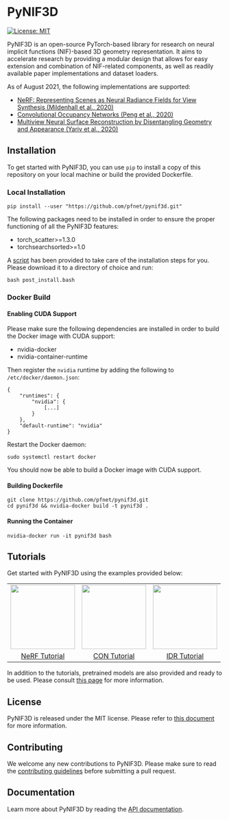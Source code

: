 # PyNIF3D

[![License: MIT](https://img.shields.io/badge/license-MIT-blue.svg)](https://github.com/pfnet/pynif3d/blob/master/LICENSE)

PyNIF3D is an open-source PyTorch-based library for research on neural implicit
functions (NIF)-based 3D geometry representation. It aims to accelerate research by 
providing a modular design that allows for easy extension and combination of NIF-related
components, as well as readily available paper implementations and dataset loaders.

As of August 2021, the following implementations are supported:

- [NeRF: Representing Scenes as Neural Radiance Fields for View Synthesis (Mildenhall et al., 2020)](https://arxiv.org/abs/2003.08934)
- [Convolutional Occupancy Networks (Peng et al., 2020)](https://arxiv.org/abs/2003.04618)
- [Multiview Neural Surface Reconstruction by Disentangling Geometry and Appearance (Yariv et al., 2020)](https://arxiv.org/abs/2003.09852)

## Installation

To get started with PyNIF3D, you can use `pip` to install a copy of this repository on
your local machine or build the provided Dockerfile.

### Local Installation

```
pip install --user "https://github.com/pfnet/pynif3d.git"
```

The following packages need to be installed in order to ensure the proper functioning of
all the PyNIF3D features:

- torch_scatter>=1.3.0
- torchsearchsorted>=1.0

A [script](https://github.com/pfnet/pynif3d/blob/main/post_install.bash) has been
provided to take care of the installation steps for you. Please download it to a
directory of choice and run:

```
bash post_install.bash
```

### Docker Build

#### Enabling CUDA Support

Please make sure the following dependencies are installed in order to build the Docker 
image with CUDA support:

- nvidia-docker
- nvidia-container-runtime

Then register the `nvidia` runtime by adding the following to `/etc/docker/daemon.json`:
```
{
    "runtimes": {
        "nvidia": {
            [...]
        }
    },
    "default-runtime": "nvidia"
}
```

Restart the Docker daemon:
```
sudo systemctl restart docker
```

You should now be able to build a Docker image with CUDA support.

#### Building Dockerfile

```
git clone https://github.com/pfnet/pynif3d.git
cd pynif3d && nvidia-docker build -t pynif3d .
```

#### Running the Container

```
nvidia-docker run -it pynif3d bash
```


## Tutorials

Get started with PyNIF3D using the examples provided below:

<table style="text-align: center;">
  <tr>
    <td>
        <img src="https://camo.githubusercontent.com/88a39df6c735d3b11571504bcacf9c6a322c743b463e0784fe66d936b8e3f688/68747470733a2f2f70656f706c652e656563732e6265726b656c65792e6564752f7e626d696c642f6e6572662f6c65676f5f3230306b5f323536772e676966" height="150px" alt=""/>
    </td>
    <td>
        <img src="https://github.com/autonomousvision/convolutional_occupancy_networks/raw/master/media/teaser_matterport.gif" height="150px" alt=""/>
    </td>
    <td>
        <img src="https://user-images.githubusercontent.com/1044197/123730898-1ca15900-d8d2-11eb-9125-426c8a6f4f82.gif" height="150px" alt=""/>
    </td>
  </tr>
  <tr>
    <td>
        <a href="https://github.com/pfnet/pynif3d/blob/master/examples/nerf/README.md">NeRF Tutorial</a>
    </td>
    <td>
        <a href="https://github.com/pfnet/pynif3d/blob/master/examples/con/README.md">CON Tutorial</a>
    </td>
    <td>
        <a href="https://github.com/pfnet/pynif3d/blob/master/examples/idr/README.md">IDR Tutorial</a>
    </td>
  </tr>
</table>

In addition to the tutorials, pretrained models are also provided and ready to be used.
Please consult [this page](https://github.com/pfnet/pynif3d/blob/master/examples/pretrained_models.md) for more information.

## License

PyNIF3D is released under the MIT license. Please refer to [this document](https://github.com/pfnet/pynif3d/blob/master/LICENSE) for more information.

## Contributing

We welcome any new contributions to PyNIF3D. Please make sure to read
the [contributing guidelines](https://github.com/pfnet/pynif3d/blob/master/CONTRIBUTING.md)
before submitting a pull request.

## Documentation

Learn more about PyNIF3D by reading
the [API documentation](http://pynif3d.readthedocs.org/).

